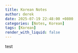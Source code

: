 ```yaml
---
title: Korean Notes
author: derek
date: 2025-07-19 22:48:00 +0800
categories: [Notes, Korean]
tags: [Korean]
render_with_liquid: false
---
```


test